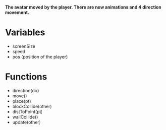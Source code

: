 **The avatar moved by the player.  There are now animations and 4 direction movement.**

# Variables #
  * screenSize
  * speed
  * pos (position of the player)

# Functions #
  * direction(dir)
  * move()
  * place(pt)
  * blockCollide(other)
  * distToPoint(pt)
  * wallCollide()
  * update(other)